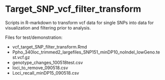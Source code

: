 # Target_SNP_vcf_filter_transform
Scripts in R-markdown to transform vcf data for single SNPs into data for visualization and filtering prior to analysis. 

Files for test/demonstration:
* vcf_target_SNP_filter_transform.Rmd
* Ppho_340loc_trimmed2_largefiles_SNP151_minDP10_noIndel_lowGeno.test.vcf.gz
* genotype_changes_100518test.csv
* loci_to_remove_090518.csv
* Loci_recall_minDP15_090518.csv
